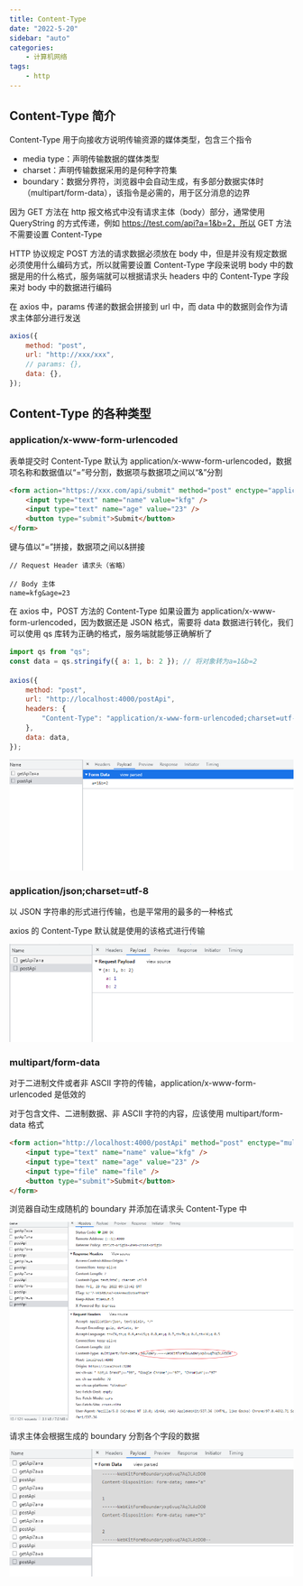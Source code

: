 ```yaml
---
title: Content-Type
date: "2022-5-20"
sidebar: "auto"
categories:
    - 计算机网络
tags:
    - http
---
```


## Content-Type 简介

Content-Type 用于向接收方说明传输资源的媒体类型，包含三个指令

-   media type：声明传输数据的媒体类型
-   charset：声明传输数据采用的是何种字符集
-   boundary：数据分界符，浏览器中会自动生成，有多部分数据实体时（multipart/form-data），该指令是必需的，用于区分消息的边界

因为 GET 方法在 http 报文格式中没有请求主体（body）部分，通常使用 QueryString 的方式传递，例如 https://test.com/api?a=1&b=2，所以 GET 方法不需要设置 Content-Type

HTTP 协议规定 POST 方法的请求数据必须放在 body 中，但是并没有规定数据必须使用什么编码方式，所以就需要设置 Content-Type 字段来说明 body 中的数据是用的什么格式，服务端就可以根据请求头 headers 中的 Content-Type 字段来对 body 中的数据进行编码

在 axios 中，params 传递的数据会拼接到 url 中，而 data 中的数据则会作为请求主体部分进行发送

```js
axios({
    method: "post",
    url: "http://xxx/xxx",
    // params: {},
    data: {},
});
```

## Content-Type 的各种类型

### application/x-www-form-urlencoded

表单提交时 Content-Type 默认为 application/x-www-form-urlencoded，数据项名称和数据值以“=”号分割，数据项与数据项之间以“&”分割

```html
<form action="https://xxx.com/api/submit" method="post" enctype="application/x-www-form-urlencoded">
    <input type="text" name="name" value="kfg" />
    <input type="text" name="age" value="23" />
    <button type="submit">Submit</button>
</form>
```

键与值以“=”拼接，数据项之间以&拼接

```
// Request Header 请求头（省略）

// Body 主体
name=kfg&age=23
```

在 axios 中，POST 方法的 Content-Type 如果设置为 application/x-www-form-urlencoded，因为数据还是 JSON 格式，需要将 data 数据进行转化，我们可以使用 qs 库转为正确的格式，服务端就能够正确解析了

```js
import qs from "qs";
const data = qs.stringify({ a: 1, b: 2 }); // 将对象转为a=1&b=2

axios({
    method: "post",
    url: "http://localhost:4000/postApi",
    headers: {
        "Content-Type": "application/x-www-form-urlencoded;charset=utf-8",
    },
    data: data,
});
```

![](./assets/content-type-1.png)

### application/json;charset=utf-8

以 JSON 字符串的形式进行传输，也是平常用的最多的一种格式

axios 的 Content-Type 默认就是使用的该格式进行传输

![](./assets/content-type-2.png)

### multipart/form-data

对于二进制文件或者非 ASCII 字符的传输，application/x-www-form-urlencoded 是低效的

对于包含文件、二进制数据、非 ASCII 字符的内容，应该使用 multipart/form-data 格式

```html
<form action="http://localhost:4000/postApi" method="post" enctype="multipart/form-data">
    <input type="text" name="name" value="kfg" />
    <input type="text" name="age" value="23" />
    <input type="file" name="file" />
    <button type="submit">Submit</button>
</form>
```

浏览器自动生成随机的 boundary 并添加在请求头 Content-Type 中

![](./assets/content-type-3.png)

请求主体会根据生成的 boundary 分割各个字段的数据

![](./assets/content-type-4.png)
